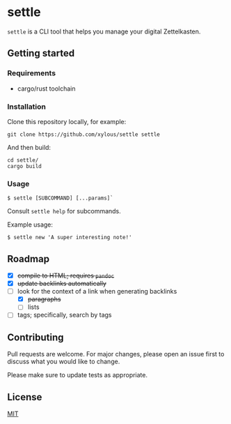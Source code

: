 # settle

`settle` is a CLI tool that helps you manage your digital Zettelkasten.

## Getting started

### Requirements

* cargo/rust toolchain

### Installation

Clone this repository locally, for example:

```
git clone https://github.com/xylous/settle settle
```

And then build:

```
cd settle/
cargo build
```

### Usage

```
$ settle [SUBCOMMAND] [...params]`
```

Consult `settle help` for subcommands.

Example usage:

```
$ settle new 'A super interesting note!'
```

## Roadmap

- [x] ~~compile to HTML; requires `pandoc`~~
- [x] ~~update backlinks automatically~~
- [ ] look for the context of a link when generating backlinks
    - [x] ~~paragraphs~~
    - [ ] lists
- [ ] tags; specifically, search by tags

## Contributing

Pull requests are welcome. For major changes, please open an issue first to
discuss what you would like to change.

Please make sure to update tests as appropriate.

## License

[MIT](LICENSE)
